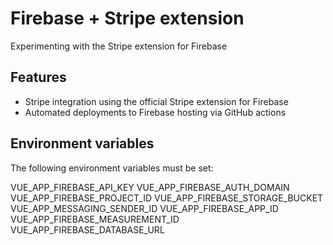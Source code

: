 # Firebase + Stripe extension
Experimenting with the Stripe extension for Firebase

## Features

* Stripe integration using the official Stripe extension for Firebase
* Automated deployments to Firebase hosting via GitHub actions

## Environment variables
The following environment variables must be set:

VUE_APP_FIREBASE_API_KEY
VUE_APP_FIREBASE_AUTH_DOMAIN
VUE_APP_FIREBASE_PROJECT_ID
VUE_APP_FIREBASE_STORAGE_BUCKET
VUE_APP_MESSAGING_SENDER_ID
VUE_APP_FIREBASE_APP_ID
VUE_APP_FIREBASE_MEASUREMENT_ID
VUE_APP_FIREBASE_DATABASE_URL
